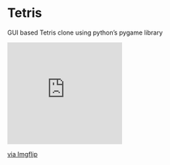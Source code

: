 # Tetris


GUI based Tetris clone using python’s pygame library  


<div style="width:260px;max-width:100%;"><div style="height:0;padding-bottom:88.85%;position:relative;"><iframe width="260" height="231" style="position:absolute;top:0;left:0;width:100%;height:100%;" frameBorder="0" src="https://imgflip.com/embed/47khu1"></iframe></div><p><a href="https://imgflip.com/gif/47khu1">via Imgflip</a></p></div>
